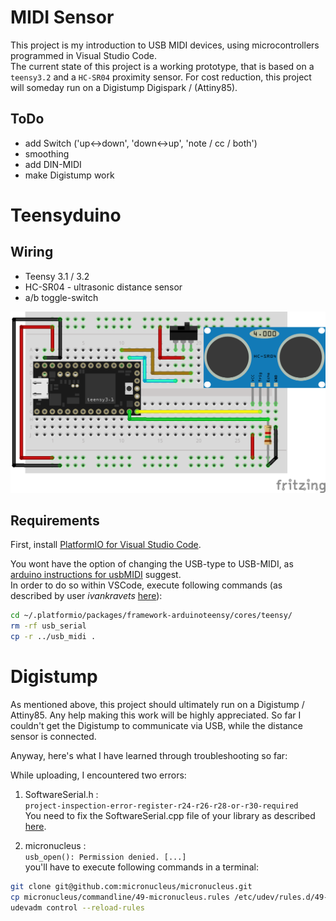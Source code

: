 
# MIDI Sensor

This project is my introduction to USB MIDI devices, using microcontrollers programmed in Visual Studio Code.  
The current state of this project is a working prototype, that is based on a `teensy3.2` and a `HC-SR04` proximity sensor.
For cost reduction, this project will someday run on a Digistump Digispark / (Attiny85).

## ToDo

- add Switch ('up<->down', 'down<->up', 'note / cc / both')
- smoothing
- add DIN-MIDI
- make Digistump work

# Teensyduino

## Wiring 
- Teensy 3.1 / 3.2
- HC-SR04 - ultrasonic distance sensor
- a/b toggle-switch 

![fritzing](fritzing/HC-SR04_MIDICC_bb.png)

## Requirements

First, install [PlatformIO for Visual Studio Code](https://docs.platformio.org/en/latest/integration/ide/vscode.html).

You wont have the option of changing the USB-type to USB-MIDI, as [arduino instructions for usbMIDI](https://www.pjrc.com/teensy/td_midi.html) suggest.  
In order to do so within VSCode, execute following commands (as described by user *ivankravets* [here](https://community.platformio.org/t/teensy2-0-usb-type-midi/511/2)):

```bash
cd ~/.platformio/packages/framework-arduinoteensy/cores/teensy/
rm -rf usb_serial
cp -r ../usb_midi .
```

# Digistump

As mentioned above, this project should ultimately run on a Digistump / Attiny85. 
Any help making this work will be highly appreciated. 
So far I couldn't get the Digistump to communicate via USB, while the distance sensor is connected.

Anyway, here's what I have learned through troubleshooting so far: 

While uploading, I encountered two errors:

1. SoftwareSerial.h :  
`project-inspection-error-register-r24-r26-r28-or-r30-required`  
You need to fix the SoftwareSerial.cpp file of your library as described [here](https://community.platformio.org/t/project-inspection-error-register-r24-r26-r28-or-r30-required/18648/3). 

2. micronucleus :  
`usb_open(): Permission denied. [...]`  
you'll have to execute following commands in a terminal:
```bash
git clone git@github.com:micronucleus/micronucleus.git
cp micronucleus/commandline/49-micronucleus.rules /etc/udev/rules.d/49-micronucleus.rules
udevadm control --reload-rules
```
